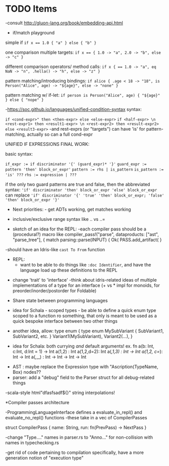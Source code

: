 
# TODO Items

-consult http://gluon-lang.org/book/embedding-api.html

- if/match playground

simple if
`if x == 1.0 { "a" } else { "b" }`

one comparison multiple targets:
`if x == { 1.0 -> "a", 2.0 -> "b", else -> "c" }`

different comparison operators/ method calls:
`if x { == 1.0 -> "a", eq NaN -> "n", .hella() -> "h", else -> "z" }`

pattern matching/introducing bindings:
`if alice { .age < 18 -> "18", is Person("Alice", age) -> "${age}", else -> "none" }`

pattern matching w/ if-let:
`if person is Person("Alice", age) { "${age}" } else { "nope" }`

-https://soc.github.io/languages/unified-condition-syntax syntax:

`if <cond-expr>" then <then-expr> else <else-expr>`
`if <half-expr> \n <rest-expr1> then <result1-expr> \n <rest-expr2> then <result-expr2> else <result3-expr>`
-and rest-exprs (or "targets") can have 'is' for pattern-matching, actually so can a full cond-expr

UNIFIED IF EXPRESSIONS FINAL WORK:

basic syntax:

`if_expr := if discriminator '{' (guard_expr)* '}'`
`guard_expr := pattern 'then' block_or_expr'`
`pattern := rhs | is_pattern`
`is_pattern := 'is' ???`
`rhs := expression | ???`


if the only two guard patterns are true and false, then the abbreviated syntax:
`'if' discriminator 'then' block_or_expr 'else' block_or_expr`
can replace `'if' discriminator '{' 'true' 'then' block_or_expr; 'false' 'then' block_or_expr '}'`




- Next priorities: - get ADTs working, get matches working

- inclusive/exclusive range syntax like .. vs ..=

- sketch of an idea for the REPL:
        -each compiler pass should be a (procedural?) macro like
        compiler_pass!("parse", dataproducts: ["ast", "parse_tree"], {
         match parsing::parse(INPUT) {
           Ok(
                PASS.add_artifact(
        }

-should have an Idris-like `cast To From` function

- REPL:
  - want to be able to do things like `:doc Identifier`, and have the language load up these definitions to the REPL


* change 'trait' to 'interface'
  -think about idris-related ideas of multiple implementations of a type for an interface (+ vs * impl for monoids, for preorder/inorder/postorder for Foldable)

* Share state between programming languages

* idea for Schala - scoped types - be able to define a quick enum type scoped to a function ro something, that only is meant to be used as a quick bespoke interface between two other things

* another idea, allow:
type enum {
  type enum MySubVariant {
    SubVariant1, SubVariant2, etc.
    }
 Variant1(MySubVariant),
 Variant2(...),
 }



* idea for Schala: both currying *and* default arguments!
        ex. fn a(b: Int, c:Int, d:Int = 1) -> Int
            a(1,2) : Int
            a(1,2,d=2): Int
            a(_,1,3) : Int -> Int
            a(1,2, c=_): Int -> Int
            a(_,_,_) : Int -> Int -> Int -> Int



- AST : maybe replace the Expression type with "Ascription(TypeName, Box<Expression>) nodes??
- parser: add a "debug" field to the Parser struct for all debug-related things

-scala-style html"dfasfsadf${}" string interpolations!

*Compiler passes architecture

-ProgrammingLanguageInterface defines a evaluate_in_repl() and evaluate_no_repl() functions
-these take in a vec of CompilerPasses

struct CompilerPass {
        name: String,
        run: fn(PrevPass) -> NextPass
}

-change "Type...." names in parser.rs to "Anno..." for non-collision with names in typechecking.rs

-get rid of code pertaining to compilation specifically, have a more generation notion of "execution type"
